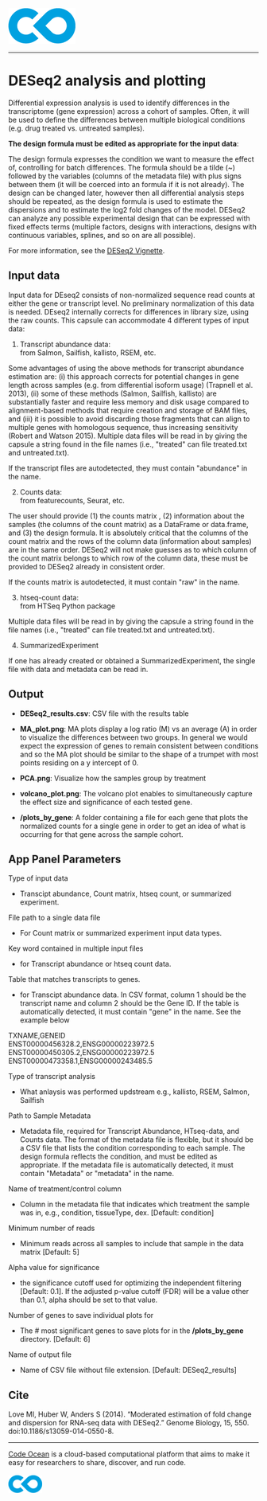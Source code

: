 [![Code Ocean Logo](images/CO_logo_135x72.png)](http://codeocean.com/product)

<hr>

# DESeq2 analysis and plotting

Differential expression analysis is used to identify differences in the transcriptome (gene expression) across a cohort of samples. Often, it will be used to define the differences between multiple biological conditions (e.g. drug treated vs. untreated samples). 

**The design formula must be edited as appropriate for the input data**:

The design formula expresses the condition we want to measure the effect of, controlling for batch differences. The formula should be a tilde (~) followed by the variables (columns of the metadata file) with plus signs between them (it will be coerced into an formula if it is not already). The design can be changed later, however then all differential analysis steps should be repeated, as the design formula is used to estimate the dispersions and to estimate the log2 fold changes of the model. DESeq2 can analyze any possible experimental design that can be expressed with fixed effects terms (multiple factors, designs with interactions, designs with continuous variables, splines, and so on are all possible).


For more information, see the [DESeq2 Vignette](https://bioconductor.org/packages/release/bioc/vignettes/DESeq2/inst/doc/DESeq2.html).


## Input data

Input data for DEseq2 consists of non-normalized sequence read counts at either the gene or transcript level. No preliminary normalization of this data is needed. DEseq2 internally corrects for differences in library size, using the raw counts. This capsule can accommodate 4 different types of input data: 

1. Transcript abundance data: <br>
from Salmon, Sailfish, kallisto, RSEM, etc. 

Some advantages of using the above methods for transcript abundance estimation are: (i) this approach corrects for potential changes in gene length across samples (e.g. from differential isoform usage) (Trapnell et al. 2013), (ii) some of these methods (Salmon, Sailfish, kallisto) are substantially faster and require less memory and disk usage compared to alignment-based methods that require creation and storage of BAM files, and (iii) it is possible to avoid discarding those fragments that can align to multiple genes with homologous sequence, thus increasing sensitivity (Robert and Watson 2015).  Multiple data files will be read in by giving the capsule a string found in the file names (i.e., "treated" can file treated.txt and untreated.txt). 

If the transcript files are autodetected, they must contain "abundance" in the name. 


2. Counts data: <br>
from featurecounts, Seurat, etc.

The user should provide (1) the counts matrix , (2) information about the samples (the columns of the count matrix) as a DataFrame or data.frame, and (3) the design formula. It is absolutely critical that the columns of the count matrix and the rows of the column data (information about samples) are in the same order. DESeq2 will not make guesses as to which column of the count matrix belongs to which row of the column data, these must be provided to DESeq2 already in consistent order.

If the counts matrix is autodetected, it must contain "raw" in the name. 

3. htseq-count data: <br>
from HTSeq Python package

Multiple data files will be read in by giving the capsule a string found in the file names (i.e., "treated" can file treated.txt and untreated.txt). 


4. SummarizedExperiment

If one has already created or obtained a SummarizedExperiment, the single file with data and metadata can be read in. 


## Output

- **DESeq2_results.csv**: CSV file with the results table

- **MA_plot.png**: MA plots display a log ratio (M) vs an average (A) in order to visualize the differences between two groups. In general we would expect the expression of genes to remain consistent between conditions and so the MA plot should be similar to the shape of a trumpet with most points residing on a y intercept of 0.

- **PCA.png**: Visualize how the samples group by treatment

- **volcano_plot.png**: The volcano plot enables to simultaneously capture the effect size and significance of each tested gene.

- **/plots_by_gene**: A folder containing a file for each gene that plots the normalized counts for a single gene in order to get an idea of what is occurring for that gene across the sample cohort.

## App Panel Parameters

Type of input data
- Transcipt abundance, Count matrix, htseq count, or summarized experiment.

File path to a single data file
- For Count matrix or summarized experiment input data types. 

Key word contained in multiple input files
- for Transcript abundance or htseq count data. 

Table that matches transcripts to genes.
- for Transcipt abundance data. In CSV format, column 1 should be the transcript name and column 2 should be the Gene ID.  If the table is automatically detected, it must contain "gene" in the name. See the example below

TXNAME,GENEID <br>
ENST00000456328.2,ENSG00000223972.5 <br>
ENST00000450305.2,ENSG00000223972.5 <br> 
ENST00000473358.1,ENSG00000243485.5 <br>

Type of transcript analysis
- What anlaysis was performed updstream e.g., kallisto, RSEM, Salmon, Sailfish

Path to Sample Metadata 
- Metadata file, required for Transcript Abundance, HTseq-data, and Counts data. The format of the metadata file is flexible, but it should be a CSV file that lists the condition corresponding to each sample. The design formula reflects the condition, and must be edited as appropriate. If the metadata file is automatically detected, it must contain "Metadata" or "metadata" in the name.

Name of treatment/control column
- Column in the metadata file that indicates which treatment the sample was in, e.g., condition, tissueType, dex.  [Default: condition]

Minimum number of reads
- Minimum reads across all samples to include that sample in the data matrix [Default: 5]

Alpha value for significance
- the significance cutoff used for optimizing the independent filtering [Default: 0.1]. If the adjusted p-value cutoff (FDR) will be a value other than 0.1, alpha should be set to that value.

Number of genes to save individual plots for
- The # most significant genes to save plots for in the **/plots_by_gene** directory. [Default: 6]

Name of output file
- Name of CSV file without file extension. [Default: DESeq2_results]


## Cite 

Love MI, Huber W, Anders S (2014). “Moderated estimation of fold change and dispersion for RNA-seq data with DESeq2.” Genome Biology, 15, 550. doi:10.1186/s13059-014-0550-8.

<hr>

[Code Ocean](https://codeocean.com/) is a cloud-based computational platform that aims to make it easy for researchers to share, discover, and run code.<br /><br />
[![Code Ocean Logo](images/CO_logo_68x36.png)](https://www.codeocean.com)